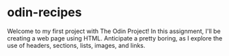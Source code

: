 # odin-recipes
Welcome to my first project with The Odin Project! In this assignment, I'll be creating a web page using HTML. Anticipate a pretty boring, as I explore the use of headers, sections, lists, images, and links. 